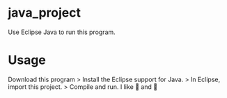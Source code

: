 # java_project
Use Eclipse Java to run this program.

# Usage
Download this program > Install the Eclipse support for Java. > In Eclipse, import this project. > Compile and run.
I like :pizza: and :dancer:
